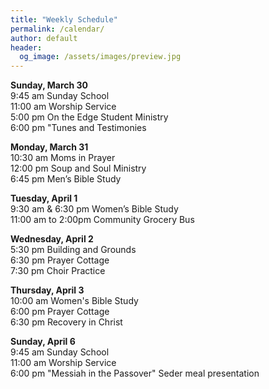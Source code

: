 ```yaml
---
title: "Weekly Schedule"
permalink: /calendar/
author: default
header:
  og_image: /assets/images/preview.jpg
---
```


<!--
**Example Day**
[10:00 am] Two Spaces At The End Of The Line ->
-->
**Sunday, March 30**   
 9:45 am Sunday School  
11:00 am Worship Service  
 5:00 pm On the Edge Student Ministry  
 6:00 pm "Tunes and Testimonies

**Monday, March 31**  
10:30 am  Moms in Prayer  
12:00 pm  Soup and Soul Ministry  
 6:45 pm  Men’s Bible Study  

**Tuesday, April 1**   
 9:30 am & 6:30 pm Women’s Bible Study   
 11:00 am to 2:00pm Community Grocery Bus

**Wednesday, April 2**  
 5:30 pm Building and Grounds  
 6:30 pm Prayer Cottage  
 7:30 pm Choir Practice

**Thursday, April 3**  
10:00 am Women's Bible Study  
 6:00 pm Prayer Cottage  
 6:30 pm Recovery in Christ
 

**Sunday, April 6**  
 9:45 am Sunday School  
11:00 am Worship Service    
 6:00 pm "Messiah in the Passover" Seder meal presentation

<!--

# Special Events

**Movie Night**
"The Jesus Revolution"
Sunday, June 23 at 6:00 pm
_Free admission, popcorn, and drinks_

![Jesus Revolution](/assets/images/jesus_revolution.png)

-->
